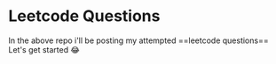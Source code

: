 # Leetcode Questions
In the above repo i'll be posting my attempted ==leetcode questions==
Let's get started :joy: